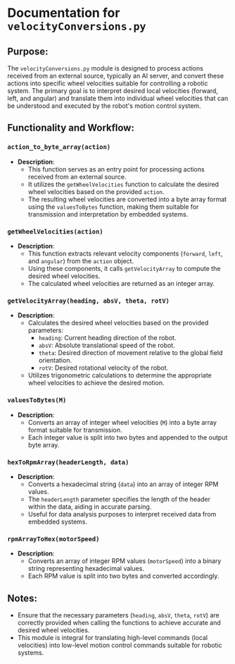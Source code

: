 # Documentation for `velocityConversions.py`

## Purpose:
The `velocityConversions.py` module is designed to process actions received from an external source, typically an AI server, and convert these actions into specific wheel velocities suitable for controlling a robotic system. The primary goal is to interpret desired local velocities (forward, left, and angular) and translate them into individual wheel velocities that can be understood and executed by the robot's motion control system.

## Functionality and Workflow:

### `action_to_byte_array(action)`
- **Description**:
  - This function serves as an entry point for processing actions received from an external source.
  - It utilizes the `getWheelVelocities` function to calculate the desired wheel velocities based on the provided `action`.
  - The resulting wheel velocities are converted into a byte array format using the `valuesToBytes` function, making them suitable for transmission and interpretation by embedded systems.

### `getWheelVelocities(action)`
- **Description**:
  - This function extracts relevant velocity components (`forward`, `left`, and `angular`) from the `action` object.
  - Using these components, it calls `getVelocityArray` to compute the desired wheel velocities.
  - The calculated wheel velocities are returned as an integer array.

### `getVelocityArray(heading, absV, theta, rotV)`
- **Description**:
  - Calculates the desired wheel velocities based on the provided parameters:
    - `heading`: Current heading direction of the robot.
    - `absV`: Absolute translational speed of the robot.
    - `theta`: Desired direction of movement relative to the global field orientation.
    - `rotV`: Desired rotational velocity of the robot.
  - Utilizes trigonometric calculations to determine the appropriate wheel velocities to achieve the desired motion.

### `valuesToBytes(M)`
- **Description**:
  - Converts an array of integer wheel velocities (`M`) into a byte array format suitable for transmission.
  - Each integer value is split into two bytes and appended to the output byte array.

### `hexToRpmArray(headerLength, data)`
- **Description**:
  - Converts a hexadecimal string (`data`) into an array of integer RPM values.
  - The `headerLength` parameter specifies the length of the header within the data, aiding in accurate parsing.
  - Useful for data analysis purposes to interpret received data from embedded systems.

### `rpmArrayToHex(motorSpeed)`
- **Description**:
  - Converts an array of integer RPM values (`motorSpeed`) into a binary string representing hexadecimal values.
  - Each RPM value is split into two bytes and converted accordingly.

## Notes:
- Ensure that the necessary parameters (`heading`, `absV`, `theta`, `rotV`) are correctly provided when calling the functions to achieve accurate and desired wheel velocities.
- This module is integral for translating high-level commands (local velocities) into low-level motion control commands suitable for robotic systems.
